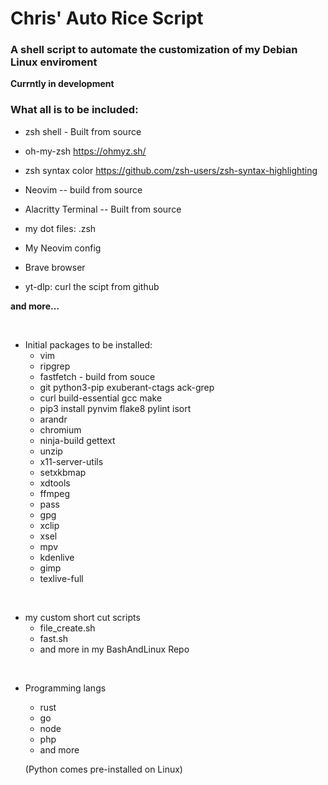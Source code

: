 # Chris' Auto Rice Script

### A shell script to automate the customization of my Debian Linux enviroment


**Currntly in development**

### What all is to be included:

- zsh shell - Built from source
- oh-my-zsh
https://ohmyz.sh/

- zsh syntax color
https://github.com/zsh-users/zsh-syntax-highlighting

- Neovim -- build from source

- Alacritty Terminal -- Built from source

- my dot files: .zsh
- My Neovim config
- Brave browser
- yt-dlp: curl the scipt from github


**and more...**

<br>

- Initial packages to be installed:
    - vim
    - ripgrep
    - fastfetch - build from souce
    - git python3-pip exuberant-ctags ack-grep
    - curl build-essential gcc make
    - pip3 install pynvim flake8 pylint isort
    - arandr
    - chromium
    - ninja-build gettext
    - unzip
    - x11-server-utils
    - setxkbmap
    - xdtools
    - ffmpeg
    - pass
    - gpg
    - xclip
    - xsel
    - mpv
    - kdenlive
    - gimp
    - texlive-full

<br>

- my custom short cut scripts
    - file_create.sh
    - fast.sh
    - and more in my BashAndLinux Repo

<br>

- Programming langs
    - rust
    - go
    - node
    - php
    - and more

   (Python comes pre-installed on Linux)



<br>

